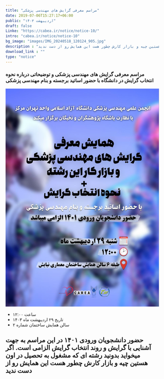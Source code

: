 ```yaml
---
title: "مراسم معرفی گرایش های مهندسی پزشکی"
date: 2019-07-06T15:27:17+06:00
public: "اردیبهشت ۱۴۰۳"
draft: false
Linke: "https://cabea.ir/notice/notice-10/"
intro: "cabea.ir/notice/notice-10"
bg_image: "images/IMG_20240518_120124_905.jpg"
description : "گر میخواید بدونید رشته ای که مشغول به تحصیل در اون هستین چیه و بازار کارش چطور هست این همایش رو از دست ندید"
download_link : ""
type: "notice"
---
```


### مراسم معرفی گرایش های مهندسی پزشکی و توضیحاتی درباره نحوه انتخاب گرایش در دانشگاه با حضور اساتید برجسته و بنام مهندسی پزشکی



<img class="img-fluid" src="https://raw.githubusercontent.com/Mehranalam/Medical-Engineering-Association/main/static/images/IMG_20240518_120124_905.jpg"/>


-  ساعت ۱۲:۰۰ 
- تاریخ ۲۹ اردیبهشت ماه ۱۴۰۳
- سالن همایش ساختمان شماره ۲

حضور دانشجویان ورودی ۱۴۰۱ در این مراسم به جهت آشنایی با گرایش و روند انتخاب گرایش الزامی است.
اگر میخواید بدونید رشته ای که مشغول به تحصیل در اون هستین چیه و بازار کارش چطور هست این همایش رو از دست ندید
----------------
